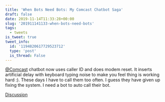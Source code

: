 ```yaml
---
title: 'When Bots Need Bots: My Comcast Chatbot Saga'
draft: false
date: 2019-11-14T11:33:28+00:00
slug: '201911141133-when-bots-need-bots'
tags:
  - tweets
is_tweet: true
tweet_info:
  id: '1194820617729523712'
  type: 'post'
  is_thread: False
---
```




[@Comcast](https://x.com/Comcast) chatbot now uses caller ID and does modem reset. It inserts artificial delay with keyboard typing noise to make you feel thing is working hard :). These days I have to call them too often. I guess they have given up fixing the system. I need a bot to auto call their bot.

[Discussion](https://x.com/sytelus/status/1194820617729523712)
